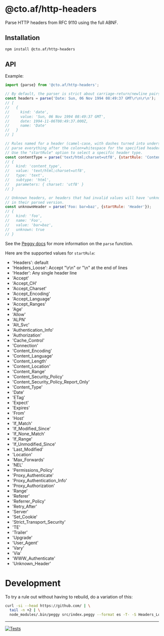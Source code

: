 # @cto.af/http-headers

Parse HTTP headers from RFC 9110 using the full ABNF.

## Installation

```sh
npm install @cto.af/http-headers
```

## API

Example:

```js
import {parse} from '@cto.af/http-headers';

// By default, the parser is strict about carriage-return/newline pairs.
const headers = parse('Date: Sun, 06 Nov 1994 08:49:37 GMT\r\n\r\n');
// [
//   {
//     kind: 'date',
//     value: 'Sun, 06 Nov 1994 08:49:37 GMT',
//     date: 1994-11-06T08:49:37.000Z,
//     name: 'Date'
//   }
// ]

// Rules named for a header (camel-case, with dashes turned into underscores)
// parse everything after the colon+whitespace for the specified header.
// Use the "startRule" option to select a specific header type.
const contentType = parse('text/html;charset=utf8', {startRule: 'Content_Type'});
// {
//   kind: 'content_type',
//   value: 'text/html;charset=utf8',
//   type: 'text',
//   subtype: 'html',
//   parameters: { charset: 'utf8' }
// }

// Unknown headers, or headers that had invalid values will have 'unknown: true'
// in their parsed version.
const unknownHeader = parse('Foo: bar=baz', {startRule: 'Header'});
// {
//   kind: 'foo',
//   name: 'Foo',
//   value: 'bar=baz',
//   unknown: true
// }
```

See the [Peggy docs](https://peggyjs.org/documentation.html#using-the-parser)
for more information on the `parse` function.

Here are the supported values for `startRule`:

  - 'Headers': default
  - 'Headers_Loose': Accept "\r\n" or "\n" at the end of lines
  - 'Header': Any single header line
  - 'Accept'
  - 'Accept_CH'
  - 'Accept_Charset'
  - 'Accept_Encoding'
  - 'Accept_Language'
  - 'Accept_Ranges'
  - 'Age'
  - 'Allow'
  - 'ALPN'
  - 'Alt_Svc'
  - 'Authentication_Info'
  - 'Authorization'
  - 'Cache_Control'
  - 'Connection'
  - 'Content_Encoding'
  - 'Content_Language'
  - 'Content_Length'
  - 'Content_Location'
  - 'Content_Range'
  - 'Content_Security_Policy'
  - 'Content_Security_Policy_Report_Only'
  - 'Content_Type'
  - 'Date'
  - 'ETag'
  - 'Expect'
  - 'Expires'
  - 'From'
  - 'Host'
  - 'If_Match'
  - 'If_Modified_Since'
  - 'If_None_Match'
  - 'If_Range'
  - 'If_Unmodified_Since'
  - 'Last_Modified'
  - 'Location'
  - 'Max_Forwards'
  - 'NEL'
  - 'Permissions_Policy'
  - 'Proxy_Authenticate'
  - 'Proxy_Authentication_Info'
  - 'Proxy_Authorization'
  - 'Range'
  - 'Referer'
  - 'Referrer_Policy'
  - 'Retry_After'
  - 'Server'
  - 'Set_Cookie'
  - 'Strict_Transport_Security'
  - 'TE'
  - 'Trailer'
  - 'Upgrade'
  - 'User_Agent'
  - 'Vary'
  - 'Via'
  - 'WWW_Authenticate'
  - 'Unknown_Header'

# Development

To try a rule out without having to rebuild, do a variation of this:

```sh
curl -si --head https://github.com/ | \
  tail -n +2 | \
  node_modules/.bin/peggy src/index.peggy --format es -T- -S Headers_Loose
```

---
[![Tests](https://github.com/cto-af/http-headers/actions/workflows/node.js.yml/badge.svg)](https://github.com/cto-af/http-headers/actions/workflows/node.js.yml)
<!-- no coverage stats for generated files -->
<!-- [![codecov](https://codecov.io/gh/cto-af/http-headers/graph/badge.svg?token=R4kYlgO3hF)](https://codecov.io/gh/cto-af/http-headers) -->
